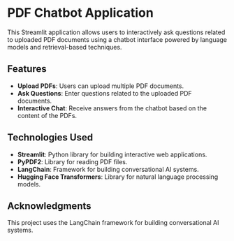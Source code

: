 # PDF Chatbot Application

This Streamlit application allows users to interactively ask questions related to uploaded PDF documents using a chatbot interface powered by language models and retrieval-based techniques.

## Features

- **Upload PDFs**: Users can upload multiple PDF documents.
- **Ask Questions**: Enter questions related to the uploaded PDF documents.
- **Interactive Chat**: Receive answers from the chatbot based on the content of the PDFs.

## Technologies Used

- **Streamlit**: Python library for building interactive web applications.
- **PyPDF2**: Library for reading PDF files.
- **LangChain**: Framework for building conversational AI systems.
- **Hugging Face Transformers**: Library for natural language processing models.

## Acknowledgments
This project uses the LangChain framework for building conversational AI systems.
